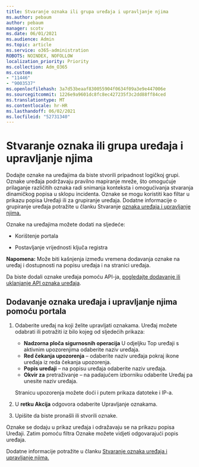```yaml
---
title: Stvaranje oznaka ili grupa uređaja i upravljanje njima
ms.author: pebaum
author: pebaum
manager: scotv
ms.date: 06/01/2021
ms.audience: Admin
ms.topic: article
ms.service: o365-administration
ROBOTS: NOINDEX, NOFOLLOW
localization_priority: Priority
ms.collection: Adm_O365
ms.custom:
- "11446"
- "9003537"
ms.openlocfilehash: 3a7d53beaaf830055904f0634f09a3e9e447006e
ms.sourcegitcommit: 1226e9a9601dc8fc8ec427235f3c2dd88ff84ced
ms.translationtype: MT
ms.contentlocale: hr-HR
ms.lasthandoff: 06/02/2021
ms.locfileid: "52731340"
---
```

# <a name="create-and-manage-device-tags-or-groups"></a>Stvaranje oznaka ili grupa uređaja i upravljanje njima

Dodajte oznake na uređajima da biste stvorili pripadnost logičkoj grupi. Oznake uređaja podržavaju pravilno mapiranje mreže, što omogućuje prilaganje različitih oznaka radi snimanja konteksta i omogućivanja stvaranja dinamičkog popisa u sklopu incidenta. Oznake se mogu koristiti kao filtar u prikazu popisa Uređaji ili za grupiranje uređaja. Dodatne informacije o grupiranje uređaja potražite u članku Stvaranje [oznaka uređaja i upravljanje njima.](/microsoft-365/security/defender-endpoint/machine-tags)

Oznake na uređajima možete dodati na sljedeće:

- Korištenje portala

- Postavljanje vrijednosti ključa registra
 
**Napomena:** Može biti kašnjenja između vremena dodavanja oznake na uređaj i dostupnosti na popisu uređaja i na stranici uređaja.

Da biste dodali oznake uređaja pomoću API-ja, [pogledajte dodavanje ili uklanjanje API oznaka uređaja](/microsoft-365/security/defender-endpoint/add-or-remove-machine-tags).

## <a name="add-and-manage-device-tags-using-the-portal"></a>Dodavanje oznaka uređaja i upravljanje njima pomoću portala

1. Odaberite uređaj na koji želite upravljati oznakama. Uređaj možete odabrati ili potražiti iz bilo kojeg od sljedećih prikaza:

    - **Nadzorna ploča sigurnosnih operacija** U odjeljku Top uređaji s aktivnim upozorenjima odaberite naziv uređaja.
    - **Red čekanja upozorenja** – odaberite naziv uređaja pokraj ikone uređaja iz reda čekanja upozorenja.
    - **Popis uređaji** – na popisu uređaja odaberite naziv uređaja.
    - **Okvir za** pretraživanje – na padajućem izborniku odaberite Uređaj pa unesite naziv uređaja.

    Stranicu upozorenja možete doći i putem prikaza datoteke i IP-a.

1. U **retku Akcija** odgovora odaberite Upravljanje oznakama.

1. Upišite da biste pronašli ili stvorili oznake.

Oznake se dodaju u prikaz uređaja i odražavaju se na prikazu popisa Uređaji. Zatim pomoću filtra Oznake možete vidjeti odgovarajući popis uređaja.

Dodatne informacije potražite u članku [Stvaranje oznaka uređaja i upravljanje njima.](/microsoft-365/security/defender-endpoint/machine-tags)